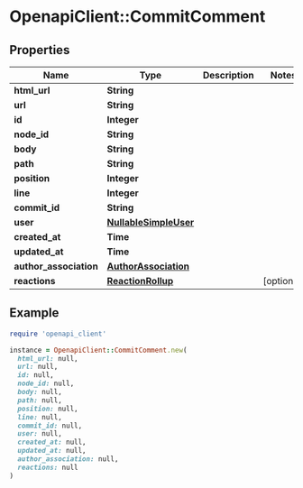 # OpenapiClient::CommitComment

## Properties

| Name | Type | Description | Notes |
| ---- | ---- | ----------- | ----- |
| **html_url** | **String** |  |  |
| **url** | **String** |  |  |
| **id** | **Integer** |  |  |
| **node_id** | **String** |  |  |
| **body** | **String** |  |  |
| **path** | **String** |  |  |
| **position** | **Integer** |  |  |
| **line** | **Integer** |  |  |
| **commit_id** | **String** |  |  |
| **user** | [**NullableSimpleUser**](NullableSimpleUser.md) |  |  |
| **created_at** | **Time** |  |  |
| **updated_at** | **Time** |  |  |
| **author_association** | [**AuthorAssociation**](AuthorAssociation.md) |  |  |
| **reactions** | [**ReactionRollup**](ReactionRollup.md) |  | [optional] |

## Example

```ruby
require 'openapi_client'

instance = OpenapiClient::CommitComment.new(
  html_url: null,
  url: null,
  id: null,
  node_id: null,
  body: null,
  path: null,
  position: null,
  line: null,
  commit_id: null,
  user: null,
  created_at: null,
  updated_at: null,
  author_association: null,
  reactions: null
)
```

